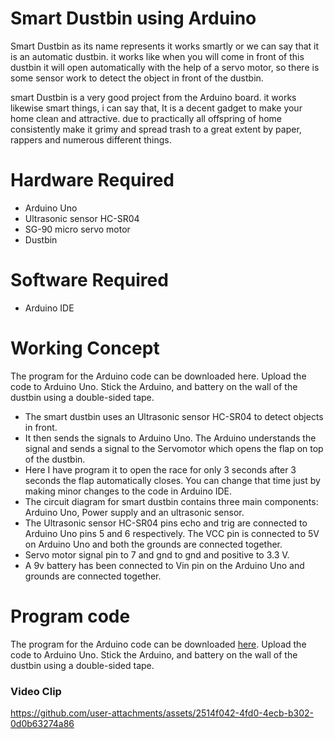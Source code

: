 # Smart Dustbin using Arduino

Smart Dustbin as its name represents it works smartly or we can say that it is an automatic dustbin. it works like when you will come in front of this dustbin it will open automatically with the help of a servo motor, so there is some sensor work to detect the object in front of the dustbin.

smart Dustbin is a very good project from the Arduino board. it works likewise smart things, i can say that, It is a decent gadget to make your home clean and attractive. due to practically all offspring of home consistently make it grimy and spread trash to a great extent by paper, rappers and numerous different things.

# Hardware Required

* Arduino Uno
* Ultrasonic sensor HC-SR04
* SG-90 micro servo motor
* Dustbin

# Software Required

* Arduino IDE

# Working Concept


The program for the Arduino code can be downloaded here. Upload the code to Arduino Uno. Stick the Arduino, and battery on the wall of the dustbin using a double-sided tape.

* The smart dustbin uses an Ultrasonic sensor HC-SR04 to detect objects in front. 
* It then sends the signals to Arduino Uno. The Arduino understands the signal and sends a signal to the Servomotor which opens the flap on top of the dustbin.
* Here I have program it to open the race for only 3 seconds after 3 seconds the flap automatically closes. You can change that time just by making minor changes to the code in Arduino IDE.
* The circuit diagram for smart dustbin contains three main components: Arduino Uno, Power supply and an ultrasonic sensor.
* The Ultrasonic sensor HC-SR04 pins echo and trig are connected to Arduino Uno pins 5 and 6 respectively. The VCC pin is connected to 5V on Arduino Uno and both the grounds are connected together.
* Servo motor signal pin to 7 and gnd to gnd and positive to 3.3 V.
* A 9v battery has been connected to Vin pin on the Arduino Uno and grounds are connected together.

# Program code

The program for the Arduino code can be downloaded [here](https://drive.google.com/file/d/1U6APAIPC2DyERAz9IY1Z4s3cP7zdXJ0C/view?usp=drive_link). Upload the code to Arduino Uno. Stick the Arduino, and battery on the wall of the dustbin using a double-sided tape.

### Video Clip

https://github.com/user-attachments/assets/2514f042-4fd0-4ecb-b302-0d0b63274a86





